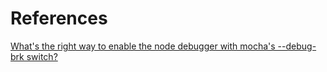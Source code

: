 # References

[What's the right way to enable the node debugger with mocha's --debug-brk switch?](https://stackoverflow.com/questions/14352608/whats-the-right-way-to-enable-the-node-debugger-with-mochas-debug-brk-switch)